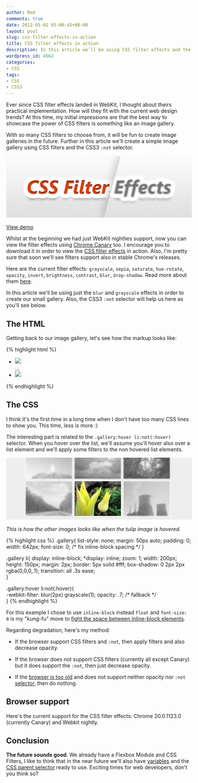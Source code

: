 ```yaml
---
author: Red
comments: true
date: 2012-05-02 05:00:45+00:00
layout: post
slug: css-filter-effects-in-action
title: CSS filter effects in action
description: In this article we’ll be using CSS filter effects and the CSS3 :not selector to create a small image gallery.
wordpress_id: 4562
categories:
- CSS
tags:
- CSS
- CSS3
---
```


Ever since CSS filter effects landed in WebKit, I thought about theirs practical implementation. How will they fit with the current web design trends? At this time, my initial impressions are that the best way to showcase the power of CSS filters is something like an image gallery.

With so many CSS filters to choose from, it will be fun to create image galleries in the future. Further in this article we'll create a simple image gallery using CSS filters and the CSS3 `:not` selector.

![CSS filters](/dist/uploads/2012/05/css-filter-effects-in-action.png)

<!-- more -->

[View demo](/dist/uploads/2012/05/css-filter-effects-in-action-demo.html)

Whilst at the beginning we had just WebKit nightlies support, now you can view the filter effects using [Chrome Canary](http://tools.google.com/dlpage/chromesxs) too. I encourage you to download it in order to view the [CSS filter effects](https://dvcs.w3.org/hg/FXTF/raw-file/tip/filters/index.html) in action. Also, I'm pretty sure that soon we'll see filters support also in stable Chrome's releases.

Here are the current filter effects: `grayscale`, `sepia`, `saturate`, `hue-rotate`, `opacity`, `invert`, `brightness`, `contrast`, `blur`, `drop-shadow`. Read more about them [here](https://dvcs.w3.org/hg/FXTF/raw-file/tip/filters/index.html).

In this article we'll be using just the `blur` and `grayscale` effects in order to create our small gallery. Also, the CSS3 `:not` selector will help us here as you'll see below.

## The HTML

Getting back to our image gallery, let's see how the markup looks like:
    
{% highlight html %}
<ul class="gallery">
  <li><img src="1.jpg"></li>
  ...
  <li><img src="6.jpg"></li>      
</ul>
{% endhighlight %} 

## The CSS

I think it's the first time in a long time when I don't have too many CSS lines to show you. This time, less is more :)

The interesting part is related to the `.gallery:hover li:not(:hover)` selector. When you hover over the list, we'll assume you'll hover also over a list element and we'll apply some filters to the non hovered list elements.

![](/dist/uploads/2012/05/css-filter-effects-in-action-example.jpg)

_This is how the other images looks like when the tulip image is hovered._

{% highlight css %}
.gallery{
  list-style: none;
  margin: 50px auto; padding: 0;
  width: 642px;
  font-size: 0; /* fix inline-block spacing */
}

.gallery li{
    display: inline-block;
    *display: inline;
    zoom: 1;
    width: 200px; height: 150px;
    margin: 2px;
    border: 5px solid #fff;
    box-shadow: 0 2px 2px rgba(0,0,0,.1);
    transition: all .3s ease;        
}

.gallery:hover li:not(:hover){       
    -webkit-filter: blur(2px) grayscale(1);
    opacity: .7; /* fallback */        
}
{% endhighlight %}

For this example I chose to use `inline-block` instead `float` and `font-size: 0` is my "kung-fu" move to [fight the space between inline-block elements](http://css-tricks.com/fighting-the-space-between-inline-block-elements/).

Regarding degradation, here's my method:
  
  * If the browser support CSS filters and `:not`, then apply filters and also decrease opacity.
  
  * If the browser does not support CSS filters (currently all except Canary) but it does support the `:not`, then just decrease opacity.
  
  * If the [browser is too old](/how-to-solve-common-ie-bugs) and does not support neither opacity nor `:not` [selector](http://caniuse.com/#search=:not), then do nothing.


## Browser support

Here's the current support for the CSS filter effects: Chrome 20.0.1123.0 (currently Canary) and Webkit nightly.

## Conclusion

**The future sounds good**. We already have a Flexbox Module and CSS Filters, I like to think that in the near future we'll also have [variables](/css-variables) and the [CSS parent selector](/meet-the-css4-selectors) ready to use. Exciting times for web developers, don't you think so?